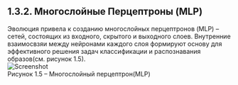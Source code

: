 ## **1.3.2.	Многослойные Перцептроны (MLP)**

Эволюция привела к созданию многослойных перцептронов (MLP) – сетей, состоящих из входного, скрытого и выходного слоев. 
Внутренние взаимосвзяи между нейронами каждого слоя формируют основу для эффективного решения задач классификации и распознавания образов(см. рисунок 1.5).  
![Screenshot](../main/Screenshot/MLP.png)  
Рисунок 1.5 – Многослойный перцептрон(MLP)
